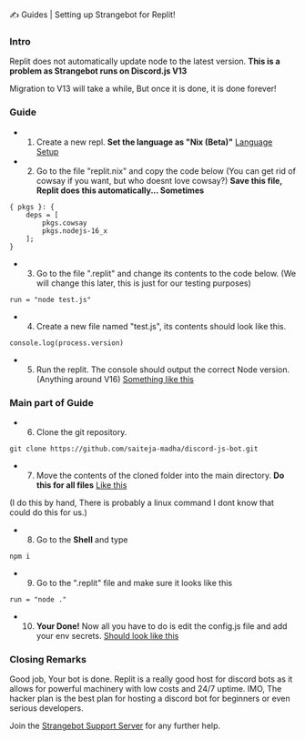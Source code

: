  ✍ Guides | Setting up Strangebot for Replit!

### Intro

Replit does not automatically update node to the latest version. **This is a problem as Strangebot runs on Discord.js V13**

Migration to V13 will take a while, But once it is done, it is done forever!


### Guide

* 1. Create a new repl. **Set the language as "Nix (Beta)"** [Language Setup](https://i.imgur.com/4cxgFKg.png)

* 2. Go to the file "replit.nix" and copy the code below (You can get rid of cowsay if you want, but who doesnt love cowsay?) **Save this file, Replit does this automatically... Sometimes**
```
{ pkgs }: {
    deps = [
        pkgs.cowsay
        pkgs.nodejs-16_x
    ];
}
```
* 3. Go to the file ".replit" and change its contents to the code below. (We will change this later, this is just for our testing purposes)

```run = "node test.js"```

* 4. Create a new file named "test.js", its contents should look like this.

```console.log(process.version)```
* 5. Run the replit. The console should output the correct Node version. (Anything around V16) [Something like this](https://imgur.com/dLq6N3e)

### Main part of Guide
* 6. Clone the git repository. 

```git clone https://github.com/saiteja-madha/discord-js-bot.git```

* 7. Move the contents of the cloned folder into the main directory. **Do this for all files** [Like this](https://imgur.com/ki5ugSk)

 (I do this by hand, There is probably a linux command I dont know that could do this for us.) 

* 8. Go to the **Shell** and type 

```npm i```

* 9. Go to the ".replit" file and make sure it looks like this 

```run = "node ."```

* 10. **Your Done!** Now all you have to do is edit the config.js file and add your env secrets. [Should look like this](https://imgur.com/AEhiHLk)

### Closing Remarks
Good job, Your bot is done. 
Replit is a really good host for discord bots as it allows for powerful machinery with low costs and 24/7 uptime. IMO, The hacker plan is the best plan for hosting a discord bot for beginners or even serious developers. 


Join the [Strangebot Support Server](https://discord.gg/pmYkE25xGZ) for any further help.
